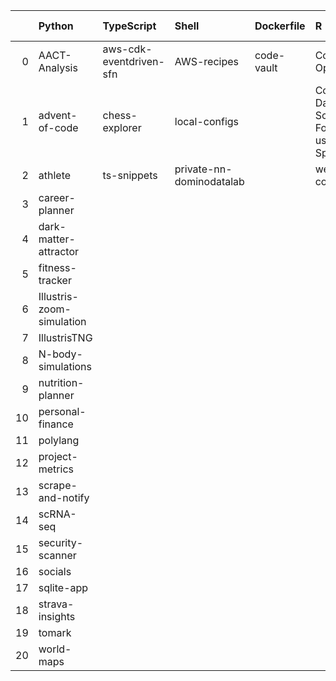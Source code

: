 |    | Python                    | TypeScript              | Shell                    | Dockerfile   | R                                                        | JavaScript                           | Jupyter Notebook   | PowerShell   | HTML              |
|---:|:--------------------------|:------------------------|:-------------------------|:-------------|:---------------------------------------------------------|:-------------------------------------|:-------------------|:-------------|:------------------|
|  0 | AACT-Analysis             | aws-cdk-eventdriven-sfn | AWS-recipes              | code-vault   | Computation-Optimizations                                | DHC                                  | hypothesis-testing | performance  | workout-generator |
|  1 | advent-of-code            | chess-explorer          | local-configs            |              | Coursera-Data-Science-Foundations-using-R-Specialization | web-application-jquery-and-bootstrap | mnist-classifyer   |              |                   |
|  2 | athlete                   | ts-snippets             | private-nn-dominodatalab |              | wearable-computing                                       |                                      | twitter-novo       |              |                   |
|  3 | career-planner            |                         |                          |              |                                                          |                                      |                    |              |                   |
|  4 | dark-matter-attractor     |                         |                          |              |                                                          |                                      |                    |              |                   |
|  5 | fitness-tracker           |                         |                          |              |                                                          |                                      |                    |              |                   |
|  6 | Illustris-zoom-simulation |                         |                          |              |                                                          |                                      |                    |              |                   |
|  7 | IllustrisTNG              |                         |                          |              |                                                          |                                      |                    |              |                   |
|  8 | N-body-simulations        |                         |                          |              |                                                          |                                      |                    |              |                   |
|  9 | nutrition-planner         |                         |                          |              |                                                          |                                      |                    |              |                   |
| 10 | personal-finance          |                         |                          |              |                                                          |                                      |                    |              |                   |
| 11 | polylang                  |                         |                          |              |                                                          |                                      |                    |              |                   |
| 12 | project-metrics           |                         |                          |              |                                                          |                                      |                    |              |                   |
| 13 | scrape-and-notify         |                         |                          |              |                                                          |                                      |                    |              |                   |
| 14 | scRNA-seq                 |                         |                          |              |                                                          |                                      |                    |              |                   |
| 15 | security-scanner          |                         |                          |              |                                                          |                                      |                    |              |                   |
| 16 | socials                   |                         |                          |              |                                                          |                                      |                    |              |                   |
| 17 | sqlite-app                |                         |                          |              |                                                          |                                      |                    |              |                   |
| 18 | strava-insights           |                         |                          |              |                                                          |                                      |                    |              |                   |
| 19 | tomark                    |                         |                          |              |                                                          |                                      |                    |              |                   |
| 20 | world-maps                |                         |                          |              |                                                          |                                      |                    |              |                   |
